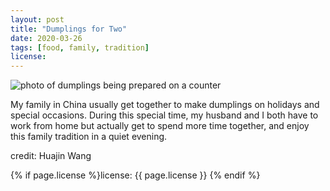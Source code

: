 ```yaml
---
layout: post
title: "Dumplings for Two"
date: 2020-03-26
tags: [food, family, tradition]
license: 
---
```


![photo of dumplings being prepared on a counter]({{site.baseurl}}/assets/img/2020-03-26-dumplings-for-two.jpg)

My family in China usually get together to make dumplings on holidays and special occasions. During this special time, my husband and I both have to work from home but actually get to spend more time together, and enjoy this family tradition in a quiet evening.

credit: Huajin Wang

{% if page.license %}license: {{ page.license }} {% endif %}
